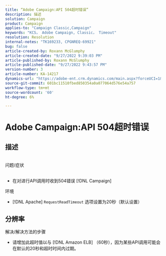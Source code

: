 ```yaml
---
title: “Adobe Campaign:API 504超时错误”
description: 描述
solution: Campaign
product: Campaign
applies-to: "Campaign Classic,Campaign"
keywords: "KCS， Adobe Campaign, Classic， Timeout"
resolution: Resolution
internal-notes: "TK169233, CPGNREQ-69921"
bug: false
article-created-by: Roxann McGlumphy
article-created-date: "9/27/2022 9:39:03 PM"
article-published-by: Roxann McGlumphy
article-published-date: "9/27/2022 9:43:57 PM"
version-number: 3
article-number: KA-14217
dynamics-url: "https://adobe-ent.crm.dynamics.com/main.aspx?forceUCI=1&pagetype=entityrecord&etn=knowledgearticle&id=fb9fddcd-ac3e-ed11-9db1-00224808613b"
source-git-commit: 601bc11510fbed850354a0a077064d576e54a757
workflow-type: tm+mt
source-wordcount: '60'
ht-degree: 6%

---
```


# Adobe Campaign:API 504超时错误

## 描述

<br>问题/症状<br><br>
- 在对进行API调用时收到504错误 [!DNL Campaign]



环境
- [!DNL Apache] `RequestReadTimeout` 选项设置为20秒（默认设置）



## 分辨率

解决/解决方法的步骤
- 请增加此超时值以与 [!DNL Amazon ELB] （60秒），因为某些API调用可能会在默认的20秒和超时时间内过期。
